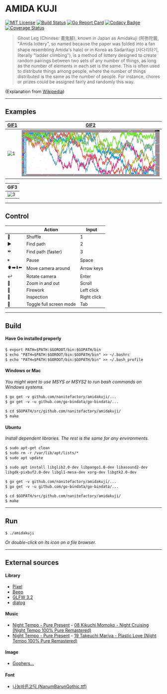 # AMIDA KUJI

[![MIT License](https://img.shields.io/badge/Licence-MIT-blue.svg)](./LICENSE) [![Build Status](https://travis-ci.org/NaniteFactory/amidakuji.svg?branch=master)](https://travis-ci.org/NaniteFactory/amidakuji) [![Go Report Card](https://goreportcard.com/badge/github.com/nanitefactory/amidakuji)](https://goreportcard.com/report/github.com/nanitefactory/amidakuji) [![Codacy Badge](https://api.codacy.com/project/badge/Grade/20cc2ee6013d4f5fae11817fa5fb1a6b)](https://www.codacy.com/app/NaniteFactory/amidakuji?utm_source=github.com&amp;utm_medium=referral&amp;utm_content=NaniteFactory/amidakuji&amp;utm_campaign=Badge_Grade) [![Coverage Status](https://coveralls.io/repos/github/NaniteFactory/amidakuji/badge.svg?branch=master)](https://coveralls.io/github/NaniteFactory/amidakuji?branch=master)

> Ghost Leg (Chinese: 畫鬼腳), known in Japan as Amidakuji (阿弥陀籤, "Amida lottery", so named because the paper was folded into a fan shape resembling Amida's halo) or in Korea as Sadaritagi (사다리타기, literally "ladder climbing"), is a method of lottery designed to create random pairings between two sets of any number of things, as long as the number of elements in each set is the same. This is often used to distribute things among people, where the number of things distributed is the same as the number of people. For instance, chores or prizes could be assigned fairly and randomly this way.

(Explanation from [Wikipedia](https://en.wikipedia.org/wiki/Ghost_Leg))

- - -

## Examples

| [GIF1](examples/user_conf_sample6.json) | [GIF2](examples/user_conf_sample3.json) |
| --- | --- |
| ![1](examples/1.gif) | ![2](examples/2.gif) |

| GIF3 |
| --- |
| ![3](examples/3.gif) |

- - -

## Control

|  | Action | Input |
| --- | --- | --- |
|🔀 | Shuffle | 1 |
| ▶️ | Find path | 2 |
| ⏩ | Find path (faster) | 3 |
| ⏸ | Pause | Space |
| ⬆️➡️⬇️⬅️ | Move camera around | Arrow keys |
| ↩️ | Rotate camera | Enter |
| 🔭 | Zoom in and out | Scroll |
| 🎇 | Firework | Left click |
| 🔬 | Inspection | Right click |
| 🔁 | Toggle full screen mode | Tab |

- - -

## Build

#### Have Go installed properly

```
$ export PATH=$PATH:$GOROOT/bin:$GOPATH/bin
$ echo "PATH=$PATH:$GOROOT/bin:$GOPATH/bin" >> ~/.bashrc
$ echo "PATH=$PATH:$GOROOT/bin:$GOPATH/bin" >> ~/.bash_profile
```

#### Windows or Mac

*You might want to use MSYS or MSYS2 to run bash commands on Windows systems.*

```
$ go get -v github.com/nanitefactory/amidakuji/...
$ go get -v -u github.com/go-bindata/go-bindata/...
```

```
$ cd $GOPATH/src/github.com/nanitefactory/amidakuji/
$ make
```

#### Ubuntu

*Install dependent libraries. The rest is the same for any environments.*

```
$ sudo apt-get clean
$ sudo rm -r /var/lib/apt/lists/*
$ sudo apt update
```

```
$ sudo apt install libglib2.0-dev libpango1.0-dev libasound2-dev libgdk-pixbuf2.0-dev libgl1-mesa-dev xorg-dev libgtk2.0-dev
```

```
$ go get -v github.com/nanitefactory/amidakuji/...
$ go get -v -u github.com/go-bindata/go-bindata/...
```

```
$ cd $GOPATH/src/github.com/nanitefactory/amidakuji/
$ make
```

- - -

## Run

```
$ ./amidakuji
```

*Or double-click on its icon on a file browser.*

- - -

## External sources

#### Library
- [Pixel](https://github.com/faiface/pixel/tree/7cff3ce3aed80129b7b1dd57e63439426e11b6ee)
- [Beep](https://github.com/faiface/beep/tree/63cc6fbbac46dba1a03e55f0ebc965d6c82ca8e1)
- [GLFW 3.2](https://github.com/go-gl/glfw/tree/513e4f2bf85c31fba0fc4907abd7895242ccbe50/v3.2/glfw)
- [dialog](https://github.com/sqweek/dialog/tree/2f9d9e5dd848a3bad4bdd0210c73bb90c13a3791)

#### Music
- [Night Tempo - Pure Present](https://nighttempo.bandcamp.com/album/pure-present) - [08 Kikuchi Momoko - Night Cruising (Night Tempo 100% Pure Remastered)](https://nighttempo.bandcamp.com/track/kikuchi-momoko-night-cruising-night-tempo-100-pure-remastered-2)
- [Night Tempo - Pure Present](https://nighttempo.bandcamp.com/album/pure-present) - [19 Takeuchi Mariya - Plastic Love (Night Tempo 100% Pure Remastered)](https://nighttempo.bandcamp.com/track/takeuchi-mariya-plastic-love-night-tempo-100-pure-remastered-3)

#### Image
- [Gophers...](https://github.com/egonelbre/gophers/tree/dfb1bc3e6092179bd80d2e4156a8d32dba484cc9)

#### Font
- [나눔바른고딕 (NanumBarunGothic.ttf)](https://hangeul.naver.com/2017/nanum)

